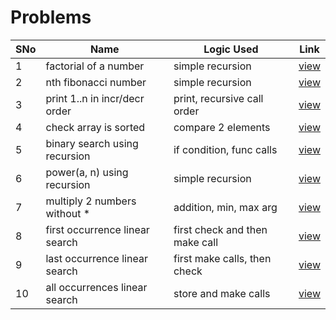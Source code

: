 # Problems

SNo | Name | Logic Used | Link |
----|------|------------|------|
1 | factorial of a number | simple recursion | [view](factorial.cpp)
2 | nth fibonacci number | simple recursion | [view](fibonacci_number.cpp)
3 | print 1..n in incr/decr order | print, recursive call order | [view](increasing_decreasing_numbers.cpp) 
4 | check array is sorted | compare 2 elements | [view](check_array_sorted.cpp)
5 | binary search using recursion | if condition, func calls | [view](binary_search.cpp)
6 | power(a, n) using recursion | simple recursion | [view](power.cpp)
7 | multiply 2 numbers without * | addition, min, max arg | [view](multiply.cpp)
8 | first occurrence linear search | first check and then make call | [view](first_occurrence.cpp)
9 | last occurrence linear search | first make calls, then check | [view](last_occurrence.cpp)
10 | all occurrences linear search | store and make calls | [view](all_occurrences.cpp)